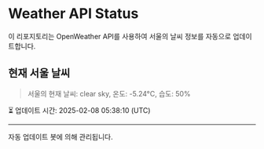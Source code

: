 
# Weather API Status

이 리포지토리는 OpenWeather API를 사용하여 서울의 날씨 정보를 자동으로 업데이트합니다.

## 현재 서울 날씨
> 서울의 현재 날씨: clear sky, 온도: -5.24°C, 습도: 50%

⏳ 업데이트 시간: 2025-02-08 05:38:10 (UTC)

---
자동 업데이트 봇에 의해 관리됩니다.
